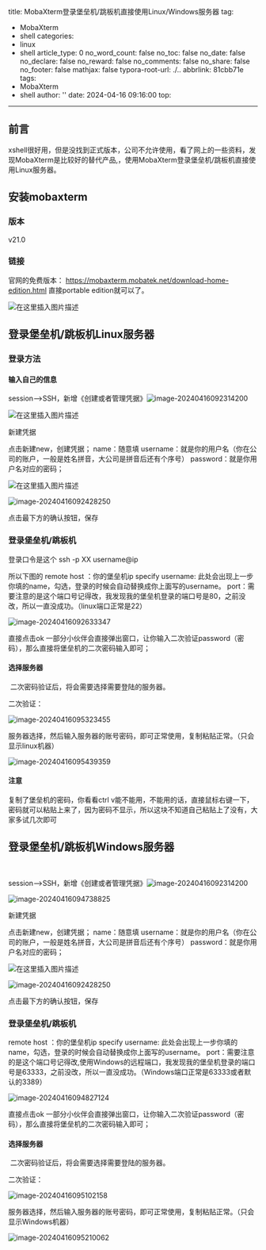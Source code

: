 title: MobaXterm登录堡垒机/跳板机直接使用Linux/Windows服务器
tag:
  - MobaXterm
  - shell
categories:
  - linux
  - shell
article_type: 0
no_word_count: false
no_toc: false
no_date: false
no_declare: false
no_reward: false
no_comments: false
no_share: false
no_footer: false
mathjax: false
typora-root-url: ./..
abbrlink: 81cbb71e
tags:
  - MobaXterm
  - shell
author: ''
date: 2024-04-16 09:16:00
top:
---
## 前言

xshell很好用，但是没找到正式版本，公司不允许使用，看了网上的一些资料，发现MobaXterm是比较好的替代产品,，使用MobaXterm登录堡垒机/跳板机直接使用Linux服务器。

## 安装mobaxterm

### 版本

v21.0

### 链接

官网的免费版本：
https://mobaxterm.mobatek.net/download-home-edition.html
直接portable edition就可以了。

![在这里插入图片描述](/imgs/watermark,type_ZmFuZ3poZW5naGVpdGk,shadow_10,text_aHR0cHM6Ly9ibG9nLmNzZG4ubmV0L0l2X3p6eQ==,size_16,color_FFFFFF,t_70.png)

<!--more-->

## 登录堡垒机/跳板机Linux服务器

### 登录方法

#### 输入自己的信息



session-->SSH，新增《创建或者管理凭据》![image-20240416092314200](/imgs/image-20240416092314200.png)

![在这里插入图片描述](/imgs/watermark,type_ZmFuZ3poZW5naGVpdGk,shadow_10,text_aHR0cHM6Ly9ibG9nLmNzZG4ubmV0L0l2X3p6eQ==,size_16,color_FFFFFF,t_70-1713230457868-3.png)

新建凭据

点击新建new，创建凭据；
name：随意填
username：就是你的用户名（你在公司的账户，一般是姓名拼音，大公司是拼音后还有个序号）
password：就是你用户名对应的密码；

![在这里插入图片描述](/imgs/watermark,type_ZmFuZ3poZW5naGVpdGk,shadow_10,text_aHR0cHM6Ly9ibG9nLmNzZG4ubmV0L0l2X3p6eQ==,size_16,color_FFFFFF,t_70-1713230507195-10.png)

![image-20240416092428250](/imgs/image-20240416092428250.png)

点击最下方的确认按钮，保存



### 登录堡垒机/跳板机

登录口令是这个
ssh -p XX username@ip

所以下图的
remote host ：你的堡垒机ip
specify username: 此处会出现上一步你填的name，勾选，登录的时候会自动替换成你上面写的username。
port：需要注意的是这个端口号记得改，我发现我的堡垒机登录的端口号是80，之前没改，所以一直没成功。（linux端口正常是22）

![image-20240416092633347](/imgs/image-20240416092633347.png)

直接点击ok
一部分小伙伴会直接弹出窗口，让你输入二次验证password（密码），那么直接将堡垒机的二次密码输入即可；

#### 选择服务器

​	二次密码验证后，将会需要选择需要登陆的服务器。



二次验证：

![image-20240416095323455](/imgs/image-20240416095323455.png)

服务器选择，然后输入服务器的账号密码，即可正常使用，复制粘贴正常。（只会显示linux机器）

![image-20240416095439359](/imgs/image-20240416095439359.png)

#### 注意

复制了堡垒机的密码，你看看ctrl v能不能用，不能用的话，直接鼠标右键一下，密码就可以粘贴上来了，因为密码不显示，所以这块不知道自己粘贴上了没有，大家多试几次即可



## 登录堡垒机/跳板机Windows服务器

​	

session-->SSH，新增《创建或者管理凭据》![image-20240416092314200](/imgs/image-20240416092314200.png)

![image-20240416094738825](/imgs/image-20240416094738825.png)

新建凭据

点击新建new，创建凭据；
name：随意填
username：就是你的用户名（你在公司的账户，一般是姓名拼音，大公司是拼音后还有个序号）
password：就是你用户名对应的密码；

![在这里插入图片描述](/imgs/watermark,type_ZmFuZ3poZW5naGVpdGk,shadow_10,text_aHR0cHM6Ly9ibG9nLmNzZG4ubmV0L0l2X3p6eQ==,size_16,color_FFFFFF,t_70-1713230507195-10.png)

![image-20240416092428250](/imgs/image-20240416092428250.png)

点击最下方的确认按钮，保存



### 登录堡垒机/跳板机


remote host ：你的堡垒机ip
specify username: 此处会出现上一步你填的name，勾选，登录的时候会自动替换成你上面写的username。
port：需要注意的是这个端口号记得改,使用Windows的远程端口，我发现我的堡垒机登录的端口号是63333，之前没改，所以一直没成功。（Windows端口正常是63333或者默认的3389）

![image-20240416094827124](/imgs/image-20240416094827124.png)

直接点击ok
一部分小伙伴会直接弹出窗口，让你输入二次验证password（密码），那么直接将堡垒机的二次密码输入即可；



#### 选择服务器

​	二次密码验证后，将会需要选择需要登陆的服务器。



二次验证：

![image-20240416095102158](/imgs/image-20240416095102158.png)

服务器选择，然后输入服务器的账号密码，即可正常使用，复制粘贴正常。（只会显示Windows机器）

![image-20240416095210062](/imgs/image-20240416095210062.png)